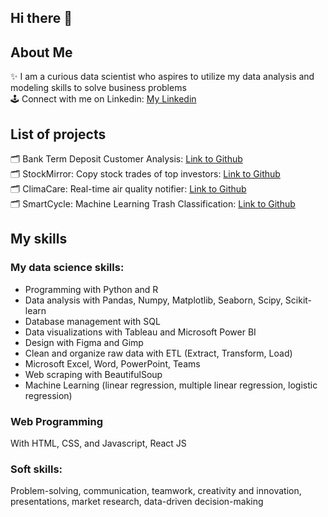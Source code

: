 ## Hi there 👋<br>
## About Me
✨ I am a curious data scientist who aspires to utilize my data analysis and modeling skills to solve business problems<br>
🕹 Connect with me on Linkedin: [My Linkedin](https://www.linkedin.com/in/kathy-tran-834577278/)

## List of projects
🗂 Bank Term Deposit Customer Analysis: [Link to Github](https://github.com/kathytran88/bank_term_deposit_analysis)<br>
🗂 StockMirror: Copy stock trades of top investors: [Link to Github](https://github.com/kathytran88/StockMirror)<br>
🗂 ClimaCare: Real-time air quality notifier: [Link to Github](https://github.com/SewonKim0/ClimaCare)<br>
🗂 SmartCycle: Machine Learning Trash Classification: [Link to Github](https://github.com/SnazzyBeatle115/Smartcycle)<br>

## My skills
### My data science skills:
- Programming with Python and R
- Data analysis with Pandas, Numpy, Matplotlib, Seaborn, Scipy, Scikit-learn
- Database management with SQL
- Data visualizations with Tableau and Microsoft Power BI
- Design with Figma and Gimp
- Clean and organize raw data with ETL (Extract, Transform, Load) 
- Microsoft Excel, Word, PowerPoint, Teams
- Web scraping with BeautifulSoup
- Machine Learning (linear regression, multiple linear regression, logistic regression)

### Web Programming
With HTML, CSS, and Javascript, React JS

### Soft skills: 
Problem-solving, communication, teamwork, creativity and innovation, presentations, market research, data-driven decision-making
